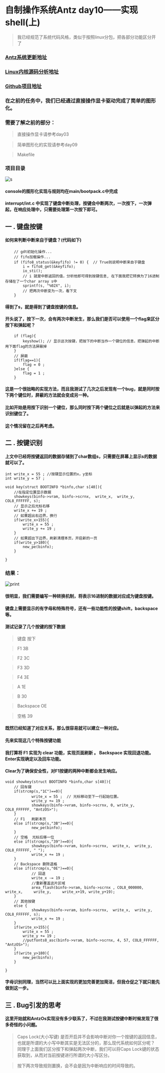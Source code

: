 # 自制操作系统Antz day10——实现shell(上)
> 我已经规范了系统代码风格，类似于按照linux分包，把各部分功能区分开了
### [Antz系统更新地址](https://www.cnblogs.com/LexMoon/category/1262287.html)

### [Linux内核源码分析地址](https://www.cnblogs.com/LexMoon/category/1267413.html)

### [Github项目地址](https://github.com/CasterWx/AntzOS)


### 在之前的任务中，我们已经通过直接操作显卡驱动完成了简单的图形化。
### 需要了解之前的部分：
>   直接操作显卡请参考day03

>   简单图形化的实现请参考day09

>   Makefile

### 项目目录

![s](https://www.cnblogs.com/images/cnblogs_com/LexMoon/1246510/o_project.jpg)

#### console的图形化实现与规则均在main/bootpack.c中完成

#### interrupt/int.c 中实现了键盘中断处理，按键会中断两次，一次按下，一次弹起，在响应处理中，只需要处理第一次按下即可。

## 一 . 键盘按键

#### 如何来判断中断来自于键盘？(代码如下)
```
    // gdt初始化操作...
    // fifo加载操作...
	if (fifo8_status(&keyfifo) != 0) {  // True则说明中断来自于键盘
		i = fifo8_get(&keyfifo);
		io_sti();
		// i 就是中断返回的值，分析他即可得到按键信息, 在下面我把它转换为了16进制存储在了一个char array s中
	    sprintf(s, "%02X", i);
	    // 把两次中断变为一次，看下文
	}
```
#### 得到了s，就是得到了键盘按键的信息。

#### 开头说了，按下一次，会有两次中断发生，那么我们是否可以使用一个flag来区分按下和弹起呢？

```
	if (flag){
	    keyshow(); // 显示这次按键，把按下的中断当作一个键位的信息，把弹起的中断用下面flag的方法屏蔽掉
	}
	// 屏蔽
	if(flag==1){
		flag = 0 ;
	}else {
		flag = 1 ;
	}
```
#### 这是一个很拙略的实现方法，而且我测试了几次之后发现有一个bug，就是同时按下两个键位时，屏蔽的方法就会变成另一种。
#### 比如开始是用按下识别一个键位，那么同时按下两个键位之后就是以弹起的方法来识别键位了。

#### 这个情况留在之后再考虑。

## 二 . 按键识别

#### 上文中已经将按键返回的数据存储到了char数组s，只需要在屏幕上显示s的数据就可以了。

```
int write_x = 55 ; //按键显示位置的x，y坐标
int write_y = 57 ;

void key(struct BOOTINFO *binfo,char s[40]){
    //在指定位置显示数据
    showkeys(binfo->vram, binfo->scrnx,  write_x,  write_y, COL8_FFFFFF, s);
    // 显示之后光标右移
    write_x += 19 ;
    // 如果超出右边界，换行
	if(write_x>155){
		write_x = 55 ;
		write_y += 19 ;
	}
	// 如果超出下边界，刷新清理本页，开启新的一页
	if(write_y>180){
 		new_pe(binfo);
	}

}
```
### 结果：
![print](https://www.cnblogs.com/images/cnblogs_com/LexMoon/1246510/o_print.jpg)

#### 很明显，我们需要编写一种转换机制，将表示16进制的数据对应成为键盘按键。

#### 键盘上需要显示的有字母和特殊符号，还有一些功能性的按键shift，backspace等。

#### 测试记录了几个按键的按下数据
>  键盘    按下  

>   F1      3B   

>   F2      3C   

>   F3      3D   

>   F4      3E   

>   A       1E   

>   B       30   

>   Backspace  OE

>   空格      39

#### 既然已经知道了对应关系，那么很容易就可以建立一种对应。

#### 先来实现这几个特殊按键功能

#### 我打算将 F1 实现为 clear 功能，实现页面刷新 。 Backspace 实现回退功能。Enter实现确定以及回车功能。

#### Clear为了确保安全性，对F1按键的两种中断都会发生响应。
```
void showkey(struct BOOTINFO *binfo,char s[40]){
	// 回车键
	if(strcmp(s,"1C")==0){
			write_x = 55 ;  // 光标移动至下一行起始位置。
			write_y += 19 ;
			showkeys(binfo->vram, binfo->scrnx, 0, write_y, COL8_FFFFFF, "AntzOS>");
	}
	// F1   刷新本页
	else if(strcmp(s,"3B")==0){
			new_pe(binfo);
	}
	// 空格  光标后移一位
	else if(strcmp(s,"39")==0){
			showkeys(binfo->vram, binfo->scrnx,  write_x,  write_y, COL8_FFFFFF, " ");
			write_x += 19 ;
	}
	// Backspace 删除退格
	else if(strcmp(s,"0E")==0){
			// 回退
			write_x -= 19 ;
			//重新覆盖这片区域
			area_flash(binfo->vram, binfo->scrnx , COL8_000000,  write_x,     write_y,     write_x+19, write_y+19);
	}
	// 其他按键
	else {
			showkeys(binfo->vram, binfo->scrnx,  write_x,  write_y, COL8_FFFFFF, s);
			write_x += 19 ;
	}
	if(write_x>155){
		write_x = 55 ;
		write_y += 19 ;
		//putfonts8_asc(binfo->vram, binfo->scrnx, 4, 57, COL8_FFFFFF, "AntzOS>");
	}
	if(write_y>180){
 		new_pe(binfo);
	}

}
```

#### 字母识别同理，当然可以比上面实现的更加完善更加简洁，但我仓促之下就只能先做到这一步。

## 三 . Bug引发的思考

#### 这里开始就和AntzOs实现没有多少联系了，不过在我测试按键中断时候发现了很多奇怪的小问题。

>   Caps Lock(大小写键) 是否开启并不会影响中断对你一个按键的返回信息，也就是所谓的大小写中断其实是无法区分的，那么现代系统如何区分呢？ 同理于上面我们区分按下和弹起两次中断，我们可以将Caps Lock键的状态获取到，从而对当前按键进行所谓的大小写区分。

>   按下两次导致规则置换，会不会是因为中断响应的时间导致的。
